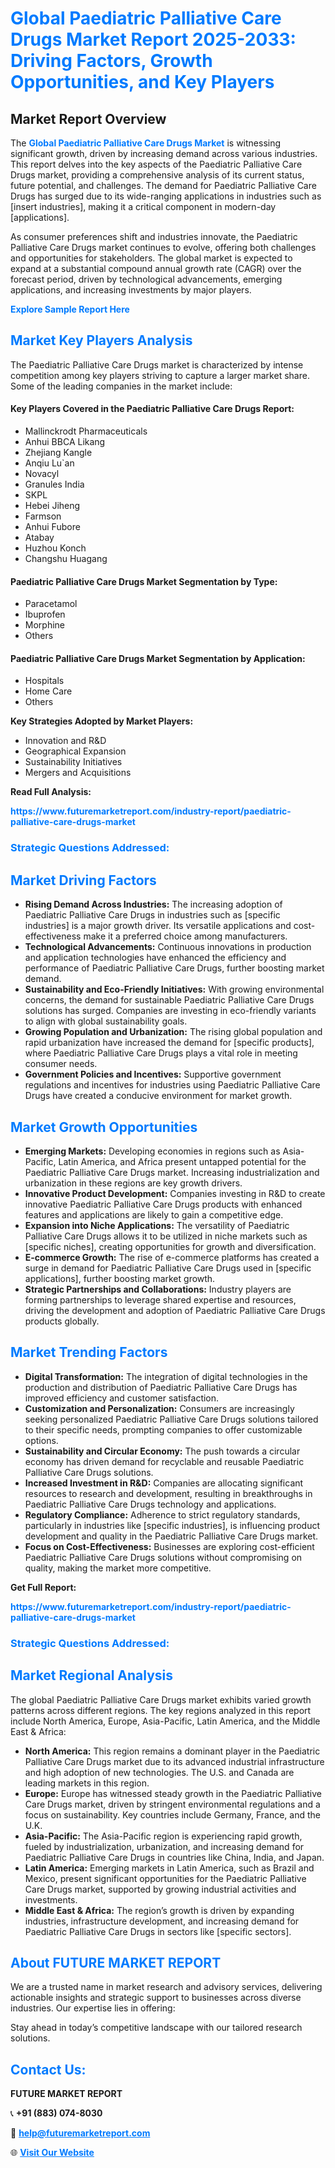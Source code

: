 <h1 style="color: #007BFF;">Global Paediatric Palliative Care Drugs Market Report 2025-2033: Driving Factors, Growth Opportunities, and Key Players</h1>

<section id="overview">
<h2>Market Report Overview</h2>
<p>The <a href="https://www.futuremarketreport.com/industry-report/paediatric-palliative-care-drugs-market" style="color: #007BFF; text-decoration: none;"><strong>Global Paediatric Palliative Care Drugs Market</strong></a> is witnessing significant growth, driven by increasing demand across various industries. This report delves into the key aspects of the Paediatric Palliative Care Drugs market, providing a comprehensive analysis of its current status, future potential, and challenges. The demand for Paediatric Palliative Care Drugs has surged due to its wide-ranging applications in industries such as [insert industries], making it a critical component in modern-day [applications].</p>
<p>As consumer preferences shift and industries innovate, the Paediatric Palliative Care Drugs market continues to evolve, offering both challenges and opportunities for stakeholders. The global market is expected to expand at a substantial compound annual growth rate (CAGR) over the forecast period, driven by technological advancements, emerging applications, and increasing investments by major players.</p>
</section>

<section id="overview">
<p><a href="https://www.futuremarketreport.com/request-sample/reportId=79968" style="color: #007BFF; text-decoration: none;"><strong>Explore Sample Report Here</strong></a></p>
</section>

<section id="key-players">
<h2 style="color: #007BFF;">Market Key Players Analysis</h2>
<p>The Paediatric Palliative Care Drugs market is characterized by intense competition among key players striving to capture a larger market share. Some of the leading companies in the market include:</p>
<h4>Key Players Covered in the Paediatric Palliative Care Drugs Report:</h4>
<ul><li>Mallinckrodt Pharmaceuticals</li><li>Anhui BBCA Likang</li><li>Zhejiang Kangle</li><li>Anqiu Lu`an</li><li>Novacyl</li><li>Granules India</li><li>SKPL</li><li>Hebei Jiheng</li><li>Farmson</li><li>Anhui Fubore</li><li>Atabay</li><li>Huzhou Konch</li><li>Changshu Huagang</li></ul>
<h4>Paediatric Palliative Care Drugs Market Segmentation by Type:</h4>
<ul><li>Paracetamol</li><li>Ibuprofen</li><li>Morphine</li><li>Others</li></ul>

<h4>Paediatric Palliative Care Drugs Market Segmentation by Application:</h4>
<ul><li>Hospitals</li><li>Home Care</li><li>Others</li></ul>
<p><strong>Key Strategies Adopted by Market Players:</strong></p>
<ul>
<li>Innovation and R&D</li>
<li>Geographical Expansion</li>
<li>Sustainability Initiatives</li>
<li>Mergers and Acquisitions</li>
</ul>
</section>

<section>
<p><strong>Read Full Analysis: </strong></p><a href="https://www.futuremarketreport.com/industry-report/paediatric-palliative-care-drugs-market" style="color: #007BFF; text-decoration: none;"><strong>https://www.futuremarketreport.com/industry-report/paediatric-palliative-care-drugs-market</strong></a>
<h3 style="color: #007BFF;">Strategic Questions Addressed:</h3>
</section>

<section id="driving-factors">
<h2 style="color: #007BFF;">Market Driving Factors</h2>
<ul>
<li><strong>Rising Demand Across Industries:</strong> The increasing adoption of Paediatric Palliative Care Drugs in industries such as [specific industries] is a major growth driver. Its versatile applications and cost-effectiveness make it a preferred choice among manufacturers.</li>
<li><strong>Technological Advancements:</strong> Continuous innovations in production and application technologies have enhanced the efficiency and performance of Paediatric Palliative Care Drugs, further boosting market demand.</li>
<li><strong>Sustainability and Eco-Friendly Initiatives:</strong> With growing environmental concerns, the demand for sustainable Paediatric Palliative Care Drugs solutions has surged. Companies are investing in eco-friendly variants to align with global sustainability goals.</li>
<li><strong>Growing Population and Urbanization:</strong> The rising global population and rapid urbanization have increased the demand for [specific products], where Paediatric Palliative Care Drugs plays a vital role in meeting consumer needs.</li>
<li><strong>Government Policies and Incentives:</strong> Supportive government regulations and incentives for industries using Paediatric Palliative Care Drugs have created a conducive environment for market growth.</li>
</ul>
</section>

<section id="growth-opportunities">
<h2 style="color: #007BFF;">Market Growth Opportunities</h2>
<ul>
<li><strong>Emerging Markets:</strong> Developing economies in regions such as Asia-Pacific, Latin America, and Africa present untapped potential for the Paediatric Palliative Care Drugs market. Increasing industrialization and urbanization in these regions are key growth drivers.</li>
<li><strong>Innovative Product Development:</strong> Companies investing in R&D to create innovative Paediatric Palliative Care Drugs products with enhanced features and applications are likely to gain a competitive edge.</li>
<li><strong>Expansion into Niche Applications:</strong> The versatility of Paediatric Palliative Care Drugs allows it to be utilized in niche markets such as [specific niches], creating opportunities for growth and diversification.</li>
<li><strong>E-commerce Growth:</strong> The rise of e-commerce platforms has created a surge in demand for Paediatric Palliative Care Drugs used in [specific applications], further boosting market growth.</li>
<li><strong>Strategic Partnerships and Collaborations:</strong> Industry players are forming partnerships to leverage shared expertise and resources, driving the development and adoption of Paediatric Palliative Care Drugs products globally.</li>
</ul>
</section>

<section id="trending-factors">
<h2 style="color: #007BFF;">Market Trending Factors</h2>
<ul>
<li><strong>Digital Transformation:</strong> The integration of digital technologies in the production and distribution of Paediatric Palliative Care Drugs has improved efficiency and customer satisfaction.</li>
<li><strong>Customization and Personalization:</strong> Consumers are increasingly seeking personalized Paediatric Palliative Care Drugs solutions tailored to their specific needs, prompting companies to offer customizable options.</li>
<li><strong>Sustainability and Circular Economy:</strong> The push towards a circular economy has driven demand for recyclable and reusable Paediatric Palliative Care Drugs solutions.</li>
<li><strong>Increased Investment in R&D:</strong> Companies are allocating significant resources to research and development, resulting in breakthroughs in Paediatric Palliative Care Drugs technology and applications.</li>
<li><strong>Regulatory Compliance:</strong> Adherence to strict regulatory standards, particularly in industries like [specific industries], is influencing product development and quality in the Paediatric Palliative Care Drugs market.</li>
<li><strong>Focus on Cost-Effectiveness:</strong> Businesses are exploring cost-efficient Paediatric Palliative Care Drugs solutions without compromising on quality, making the market more competitive.</li>
</ul>
</section>

<section>
<p><strong>Get Full Report: </strong></p><a href="https://www.futuremarketreport.com/industry-report/paediatric-palliative-care-drugs-market" style="color: #007BFF; text-decoration: none;"><strong>https://www.futuremarketreport.com/industry-report/paediatric-palliative-care-drugs-market</strong></a>
<h3 style="color: #007BFF;">Strategic Questions Addressed:</h3>
</section>


<section id="regional-analysis">
<h2 style="color: #007BFF;">Market Regional Analysis</h2>
<p>The global Paediatric Palliative Care Drugs market exhibits varied growth patterns across different regions. The key regions analyzed in this report include North America, Europe, Asia-Pacific, Latin America, and the Middle East & Africa:</p>
<ul>
<li><strong>North America:</strong> This region remains a dominant player in the Paediatric Palliative Care Drugs market due to its advanced industrial infrastructure and high adoption of new technologies. The U.S. and Canada are leading markets in this region.</li>
<li><strong>Europe:</strong> Europe has witnessed steady growth in the Paediatric Palliative Care Drugs market, driven by stringent environmental regulations and a focus on sustainability. Key countries include Germany, France, and the U.K.</li>
<li><strong>Asia-Pacific:</strong> The Asia-Pacific region is experiencing rapid growth, fueled by industrialization, urbanization, and increasing demand for Paediatric Palliative Care Drugs in countries like China, India, and Japan.</li>
<li><strong>Latin America:</strong> Emerging markets in Latin America, such as Brazil and Mexico, present significant opportunities for the Paediatric Palliative Care Drugs market, supported by growing industrial activities and investments.</li>
<li><strong>Middle East & Africa:</strong> The region’s growth is driven by expanding industries, infrastructure development, and increasing demand for Paediatric Palliative Care Drugs in sectors like [specific sectors].</li>
</ul>
</section>

<footer>
<h2 style="color: #007BFF;">About FUTURE MARKET REPORT</h2>
<p>We are a trusted name in market research and advisory services, delivering actionable insights and strategic support to businesses across diverse industries. Our expertise lies in offering:</p>

<p>Stay ahead in today’s competitive landscape with our tailored research solutions.</p>

<h2 style="color: #007BFF;">Contact Us:</h2>
<p><strong>FUTURE MARKET REPORT</strong></p>
<p>📞 <strong>+91 (883) 074-8030</strong></p>
<p>📧 <strong><a href="mailto:help@futuremarketreport.com" style="color: #007BFF;">help@futuremarketreport.com</a></strong></p>
<p>🌐 <strong><a href="https://www.futuremarketreport.com/" style="color: #007BFF;">Visit Our Website</a></strong></p>
</footer>